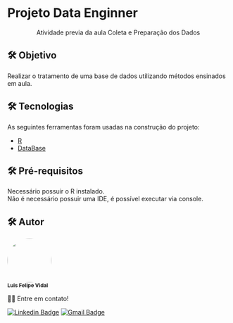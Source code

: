 # Projeto Data Enginner
<p align="center">
    Atividade previa da aula Coleta e Preparação dos Dados
</p>

## **🛠 Objetivo**
Realizar o tratamento de uma base de dados utilizando métodos ensinados em aula.

## **🛠 Tecnologias**
As seguintes ferramentas foram usadas na construção do projeto:
- [R](https://www.r-project.org/)
- [DataBase](https://archive.ics.uci.edu/ml/datasets/default+of+credit+card+clients)

## **🛠 Pré-requisitos**
Necessário possuir o R instalado. <br />
Não é necessário possuir uma IDE, é possível executar via console.

## **🛠 Autor**
 <img style="border-radius: 50%;" src="https://avatars.githubusercontent.com/u/67032535?v=4" width="100px;" alt=""/>
 <br />
 <sub><b>Luis Felipe Vidal</b></sub>

👋🏽 Entre em contato!

[![Linkedin Badge](https://img.shields.io/badge/-Luis-blue?style=flat-square&logo=Linkedin&logoColor=white&link=https://www.linkedin.com/in/luis-felipe-v-b60495120/)](https://www.linkedin.com/in/luis-felipe-v-b60495120/) 
[![Gmail Badge](https://img.shields.io/badge/-luisvidal.felipe@gmail.com-c14438?style=flat-square&logo=Gmail&logoColor=white&link=mailto:luisvidal.felipe@gmail.com)](mailto:luisvidal.felipe@gmail.com)
